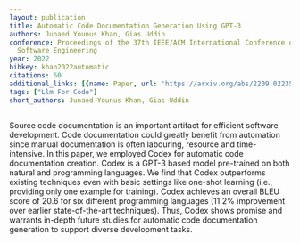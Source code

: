 ```yaml
---
layout: publication
title: Automatic Code Documentation Generation Using GPT-3
authors: Junaed Younus Khan, Gias Uddin
conference: Proceedings of the 37th IEEE/ACM International Conference on Automated
  Software Engineering
year: 2022
bibkey: khan2022automatic
citations: 60
additional_links: [{name: Paper, url: 'https://arxiv.org/abs/2209.02235'}]
tags: ["Llm For Code"]
short_authors: Junaed Younus Khan, Gias Uddin
---
```

Source code documentation is an important artifact for efficient software
development. Code documentation could greatly benefit from automation since
manual documentation is often labouring, resource and time-intensive. In this
paper, we employed Codex for automatic code documentation creation. Codex is a
GPT-3 based model pre-trained on both natural and programming languages. We
find that Codex outperforms existing techniques even with basic settings like
one-shot learning (i.e., providing only one example for training). Codex
achieves an overall BLEU score of 20.6 for six different programming languages
(11.2% improvement over earlier state-of-the-art techniques). Thus, Codex shows
promise and warrants in-depth future studies for automatic code documentation
generation to support diverse development tasks.